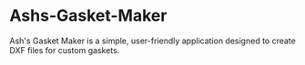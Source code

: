 # Ashs-Gasket-Maker
Ash's Gasket Maker is a simple, user-friendly application designed to create DXF files for custom gaskets.

